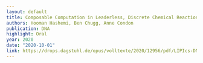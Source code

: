 ```yaml
---
layout: default 
title: Composable Computation in Leaderless, Discrete Chemical Reaction Networks
authors: Hooman Hashemi, Ben Chugg, Anne Condon
publication: DNA
highlight: Oral
year: 2020
date: "2020-10-01"
link: https://drops.dagstuhl.de/opus/volltexte/2020/12956/pdf/LIPIcs-DNA-2020-3.pdf
---
```

